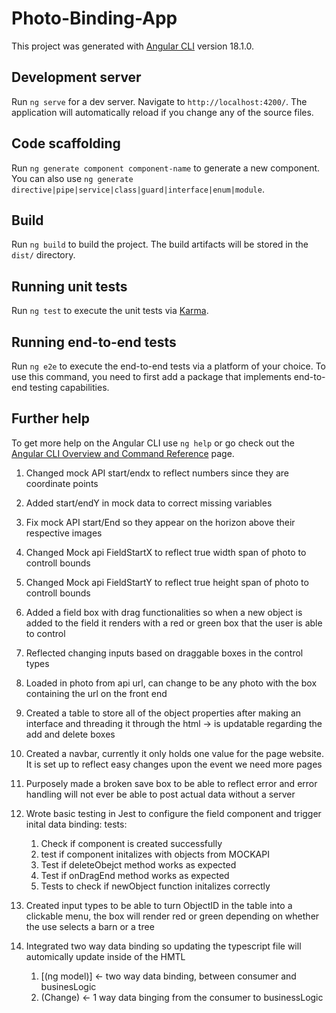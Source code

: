 # Photo-Binding-App

This project was generated with [Angular CLI](https://github.com/angular/angular-cli) version 18.1.0.

## Development server

Run `ng serve` for a dev server. Navigate to `http://localhost:4200/`. The application will automatically reload if you change any of the source files.

## Code scaffolding

Run `ng generate component component-name` to generate a new component. You can also use `ng generate directive|pipe|service|class|guard|interface|enum|module`.

## Build

Run `ng build` to build the project. The build artifacts will be stored in the `dist/` directory.

## Running unit tests

Run `ng test` to execute the unit tests via [Karma](https://karma-runner.github.io).

## Running end-to-end tests

Run `ng e2e` to execute the end-to-end tests via a platform of your choice. To use this command, you need to first add a package that implements end-to-end testing capabilities.

## Further help

To get more help on the Angular CLI use `ng help` or go check out the [Angular CLI Overview and Command Reference](https://angular.dev/tools/cli) page.

1. Changed mock API start/endx to reflect numbers since they are coordinate points
2. Added start/endY in mock data to correct missing variables
3. Fix mock API start/End so they appear on the horizon above their respective images
4. Changed Mock api FieldStartX to reflect true width span of photo to controll bounds
5. Changed Mock api FieldStartY to reflect true height span of photo to controll bounds
6. Added a field box with drag functionalities so when a new object is added to the field it renders with a red or green box that the user is able to control
7. Reflected changing inputs based on draggable boxes in the control types
8. Loaded in photo from api url, can change to be any photo with the box containing the url on the front end
9. Created a table to store all of the object properties after making an interface and threading it through the html -> is updatable regarding the add and delete boxes
10. Created a navbar, currently it only holds one value for the page website. It is set up to reflect easy changes upon the event we need more pages
11. Purposely made a broken save box to be able to reflect error and error handling will not ever be able to post actual data without a server
12. Wrote basic testing in Jest to configure the field component and trigger inital data binding:
    tests:

    1. Check if component is created successfully
    2. test if component initalizes with objects from MOCKAPI
    3. Test if deleteObejct method works as expected
    4. Test if onDragEnd method works as expected
    5. Tests to check if newObject function initalizes correctly

13. Created input types to be able to turn ObjectID in the table into a clickable menu, the box will render red or green depending on whether the use selects a barn or a tree
14. Integrated two way data binding so updating the typescript file will automically update inside of the HMTL
    1. [(ng model)] <- two way data binding, between consumer and businesLogic
    2. (Change) <- 1 way data binging from the consumer to businessLogic
